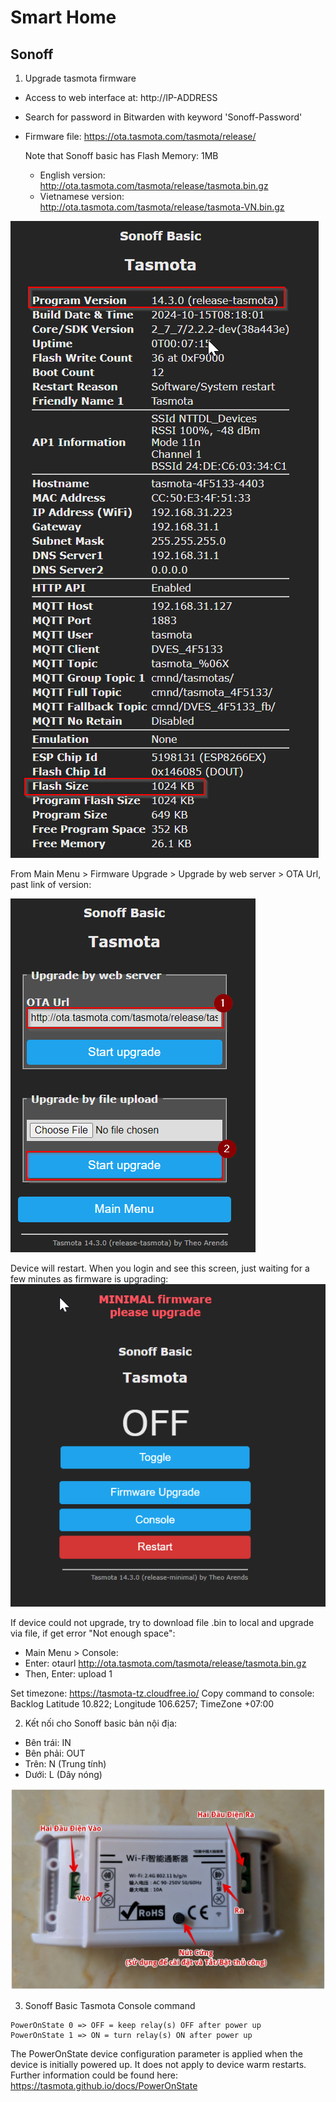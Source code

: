 # Smart Home

## Sonoff
1. Upgrade tasmota firmware
- Access to web interface at: http://IP-ADDRESS
- Search for password in Bitwarden with keyword 'Sonoff-Password'
- Firmware file: https://ota.tasmota.com/tasmota/release/

    Note that Sonoff basic has Flash Memory: 1MB
    + English version: http://ota.tasmota.com/tasmota/release/tasmota.bin.gz
    + Vietnamese version: http://ota.tasmota.com/tasmota/release/tasmota-VN.bin.gz

![alt text](/images/SonoffBasic.png)

From Main Menu > Firmware Upgrade > Upgrade by web server > OTA Url, past link of version:

![alt text](/images/SonoffBasicTasmotaFirmwareUpgrade.png)

Device will restart. When you login and see this screen, just waiting for a few minutes as firmware is upgrading:
![alt text](/images/SonoffBasicTasmotaFirmwareUpgrade1.png)

If device could not upgrade, try to download file .bin to local and upgrade via file, if get error "Not enough space":

- Main Menu > Console:
- Enter: otaurl http://ota.tasmota.com/tasmota/release/tasmota.bin.gz
- Then, Enter: upload 1

Set timezone: https://tasmota-tz.cloudfree.io/
Copy command to console: Backlog Latitude 10.822; Longitude 106.6257; TimeZone +07:00

2. Kết nối cho Sonoff basic bản nội địa:

- Bên trái: IN
- Bên phải: OUT
- Trên: N (Trung tính)
- Dưới: L (Dây nóng)

![alt text](/images/SonoffBasicChina.png)

3. Sonoff Basic Tasmota Console command
```
PowerOnState 0 => OFF = keep relay(s) OFF after power up
PowerOnState 1 => ON = turn relay(s) ON after power up
```
The PowerOnState device configuration parameter is applied when the device is initially powered up. It does not apply to device warm restarts.
Further information could be found here: https://tasmota.github.io/docs/PowerOnState
